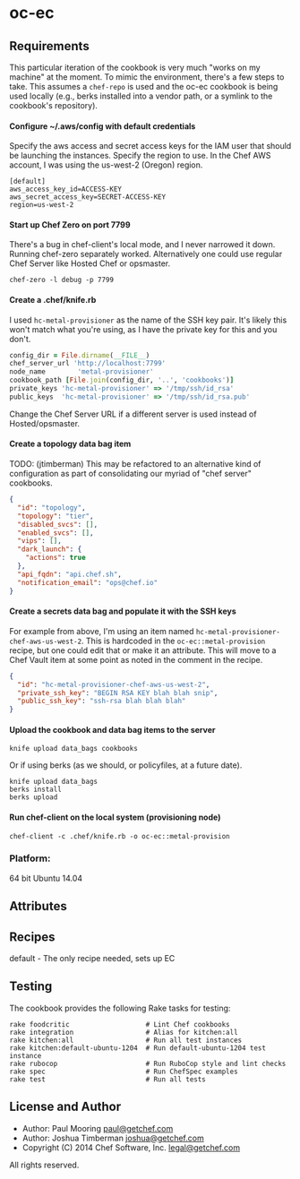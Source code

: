 # oc-ec

## Requirements

This particular iteration of the cookbook is very much "works on my machine" at the moment. To mimic the environment, there's a few steps to take. This assumes a `chef-repo` is used and the oc-ec cookbook is being used locally (e.g., berks installed into a vendor path, or a symlink to the cookbook's repository).

#### Configure ~/.aws/config with default credentials

Specify the aws access and secret access keys for the IAM user that should be launching the instances. Specify the region to use. In the Chef AWS account, I was using the us-west-2 (Oregon) region.

```text
[default]
aws_access_key_id=ACCESS-KEY
aws_secret_access_key=SECRET-ACCESS-KEY
region=us-west-2
```

#### Start up Chef Zero on port 7799

There's a bug in chef-client's local mode, and I never narrowed it down. Running chef-zero separately worked. Alternatively one could use regular Chef Server like Hosted Chef or opsmaster.

```
chef-zero -l debug -p 7799
```

#### Create a .chef/knife.rb

I used `hc-metal-provisioner` as the name of the SSH key pair. It's likely this won't match what you're using, as I have the private key for this and you don't.

```ruby
config_dir = File.dirname(__FILE__)
chef_server_url 'http://localhost:7799'
node_name        'metal-provisioner'
cookbook_path [File.join(config_dir, '..', 'cookbooks')]
private_keys 'hc-metal-provisioner' => '/tmp/ssh/id_rsa'
public_keys  'hc-metal-provisioner' => '/tmp/ssh/id_rsa.pub'
```

Change the Chef Server URL if a different server is used instead of Hosted/opsmaster.

#### Create a topology data bag item

TODO: (jtimberman) This may be refactored to an alternative kind of configuration as part of consolidating our myriad of "chef server" cookbooks.

```json
{
  "id": "topology",
  "topology": "tier",
  "disabled_svcs": [],
  "enabled_svcs": [],
  "vips": [],
  "dark_launch": {
    "actions": true
  },
  "api_fqdn": "api.chef.sh",
  "notification_email": "ops@chef.io"
}
```

#### Create a secrets data bag and populate it with the SSH keys

For example from above, I'm using an item named `hc-metal-provisioner-chef-aws-us-west-2`. This is hardcoded in the `oc-ec::metal-provision` recipe, but one could edit that or make it an attribute. This will move to a Chef Vault item at some point as noted in the comment in the recipe.

```json
{
  "id": "hc-metal-provisioner-chef-aws-us-west-2",
  "private_ssh_key": "BEGIN RSA KEY blah blah snip",
  "public_ssh_key": "ssh-rsa blah blah blah"
}
```

#### Upload the cookbook and data bag items to the server

```
knife upload data_bags cookbooks
```

Or if using berks (as we should, or policyfiles, at a future date).

```
knife upload data_bags
berks install
berks upload
```

#### Run chef-client on the local system (provisioning node)

```
chef-client -c .chef/knife.rb -o oc-ec::metal-provision
```

### Platform:

64 bit Ubuntu 14.04

## Attributes

## Recipes

default - The only recipe needed, sets up EC

## Testing

The cookbook provides the following Rake tasks for testing:

    rake foodcritic                   # Lint Chef cookbooks
    rake integration                  # Alias for kitchen:all
    rake kitchen:all                  # Run all test instances
    rake kitchen:default-ubuntu-1204  # Run default-ubuntu-1204 test instance
    rake rubocop                      # Run RuboCop style and lint checks
    rake spec                         # Run ChefSpec examples
    rake test                         # Run all tests

## License and Author

- Author: Paul Mooring <paul@getchef.com>
- Author: Joshua Timberman <joshua@getchef.com>
- Copyright (C) 2014 Chef Software, Inc. <legal@getchef.com>

All rights reserved.
